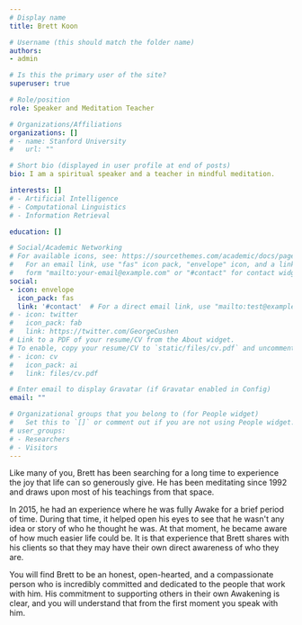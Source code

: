```yaml
---
# Display name
title: Brett Koon

# Username (this should match the folder name)
authors:
- admin

# Is this the primary user of the site?
superuser: true

# Role/position
role: Speaker and Meditation Teacher

# Organizations/Affiliations
organizations: []
# - name: Stanford University
#   url: ""

# Short bio (displayed in user profile at end of posts)
bio: I am a spiritual speaker and a teacher in mindful meditation.

interests: []
# - Artificial Intelligence
# - Computational Linguistics
# - Information Retrieval

education: []

# Social/Academic Networking
# For available icons, see: https://sourcethemes.com/academic/docs/page-builder/#icons
#   For an email link, use "fas" icon pack, "envelope" icon, and a link in the
#   form "mailto:your-email@example.com" or "#contact" for contact widget.
social:
- icon: envelope
  icon_pack: fas
  link: '#contact'  # For a direct email link, use "mailto:test@example.org".
# - icon: twitter
#   icon_pack: fab
#   link: https://twitter.com/GeorgeCushen
# Link to a PDF of your resume/CV from the About widget.
# To enable, copy your resume/CV to `static/files/cv.pdf` and uncomment the lines below.
# - icon: cv
#   icon_pack: ai
#   link: files/cv.pdf

# Enter email to display Gravatar (if Gravatar enabled in Config)
email: ""

# Organizational groups that you belong to (for People widget)
#   Set this to `[]` or comment out if you are not using People widget.
# user_groups:
# - Researchers
# - Visitors
---
```


Like many of you, Brett has been searching for a long time to experience the joy that life can so generously give. He has been meditating since 1992 and draws upon most of his teachings from that space.

In 2015, he had an experience where he was fully Awake for a brief period of time. During that time, it helped open his eyes to see that he wasn't any idea or story of who he thought he was. At that moment, he became aware of how much easier life could be. It is that experience that Brett shares with his clients so that they may have their own direct awareness of who they are.

You will find Brett to be an honest, open-hearted, and a compassionate person who is incredibly committed and dedicated to the people that work with him. His commitment to supporting others in their own Awakening is clear, and you will understand that from the first moment you speak with him.
